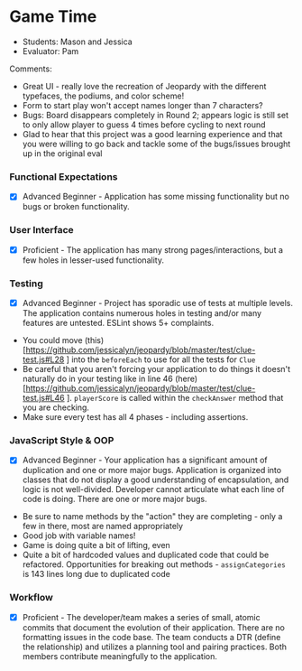 # Game Time
* Students: Mason and Jessica
* Evaluator: Pam

Comments:
* Great UI - really love the recreation of Jeopardy with the different typefaces, the podiums, and color scheme! 
* Form to start play won't accept names longer than 7 characters?
* Bugs: Board disappears completely in Round 2; appears logic is still set to only allow player to guess 4 times before cycling to next round
* Glad to hear that this project was a good learning experience and that you were willing to go back and tackle some of the bugs/issues brought up in the original eval

### Functional Expectations

* [x] Advanced Beginner - Application has some missing functionality but no bugs or broken functionality.

### User Interface

* [x] Proficient - The application has many strong pages/interactions, but a few holes in lesser-used functionality.

### Testing

* [x] Advanced Beginner - Project has sporadic use of tests at multiple levels. The application contains numerous holes in testing and/or many features are untested. ESLint shows 5+ complaints.

* You could move (this)[https://github.com/jessicalyn/jeopardy/blob/master/test/clue-test.js#L28 ] into the `beforeEach` to use for all the tests for `Clue`
* Be careful that you aren't forcing your application to do things it doesn't naturally do in your testing like in line 46 (here)[https://github.com/jessicalyn/jeopardy/blob/master/test/clue-test.js#L46 ]. `playerScore` is called within the `checkAnswer` method that you are checking.
* Make sure every test has all 4 phases - including assertions. 

### JavaScript Style & OOP

* [x] Advanced Beginner - Your application has a significant amount of duplication and one or more major bugs. Application is organized into classes that do not display a good understanding of encapsulation, and logic is not well-divided. Developer cannot articulate what each line of code is doing. There are one or more major bugs.

* Be sure to name methods by the "action" they are completing - only a few in there, most are named appropriately
* Good job with variable names!
* Game is doing quite a bit of lifting, even 
* Quite a bit of hardcoded values and duplicated code that could be refactored. Opportunities for breaking out methods - `assignCategories` is 143 lines long due to duplicated code

### Workflow

* [x] Proficient - The developer/team makes a series of small, atomic commits that document the evolution of their application. There are no formatting issues in the code base. The team conducts a DTR (define the relationship) and utilizes a planning tool and pairing practices. Both members contribute meaningfully to the application.